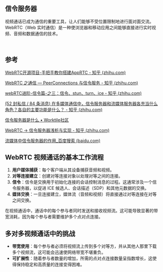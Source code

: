 



## 信令服务器

​		视频通话已成为通信的重要工具，让人们能够不受位置限制地进行面对面交流。WebRTC（Web 实时通信）是一种使浏览器和移动应用之间能够直接进行实时视频、音频和数据通信的技术。

​		

## 参考

[WebRTC开源项目-手把手教你搭建AppRTC - 知乎 (zhihu.com)](https://zhuanlan.zhihu.com/p/454470942)

[WebRTC 之通信 — PeerConnections 与信令服务 - 知乎 (zhihu.com)](https://zhuanlan.zhihu.com/p/563023889)

[webRTC进阶-信令篇-之三：信令、stun、turn、ice - 知乎 (zhihu.com)](https://zhuanlan.zhihu.com/p/468792680)

[(52 封私信 / 84 条消息) 在多媒体通信中，信令服务器和流媒体服务器各充当什么角色？各自的主要功能是什么？ - 知乎 (zhihu.com)](https://www.zhihu.com/question/281716536/answer/2509843321)

[信令服务器是什么 • Worktile社区](https://worktile.com/kb/ask/1402764.html)

[WebRTC → 信令服务器浅析与实现 - 知乎 (zhihu.com)](https://zhuanlan.zhihu.com/p/649189927)

[流媒体中信令服务器的作用_百度搜索 (baidu.com)](https://www.baidu.com/s?ie=utf-8&f=8&rsv_bp=1&tn=baidu&wd=流媒体中信令服务器的作用&oq=%E6%B5%81%E5%AA%92%E4%BD%93%E9%87%8D%E4%BF%A1%E4%BB%A4%E6%9C%8D%E5%8A%A1%E5%99%A8%E7%9A%84%E4%BD%9C%E7%94%A8&rsv_pq=94d9e2e000010e21&rsv_t=f0fdTO6uiT1sRV8Kyk6sbTa184bnyV3oeLJT4rwDSWRD74EqOpXIPbk26Mg&rqlang=cn&rsv_enter=1&rsv_dl=tb&rsv_btype=t&inputT=1689&rsv_sug3=18&rsv_sug1=11&rsv_sug7=100&rsv_sug2=0&rsv_sug4=2621)



## WebRTC 视频通话的基本工作流程

1. **用户媒体捕获**：每个客户端从其设备捕获音频和视频。
2. **对等连接建立**：创建对等连接对象以处理对等之间的连接。
3. **信令**：信令是交换用于初始化连接的会话控制消息的过程。这通常涉及一个信令服务器，以促进 ICE 候选人、会话描述（SDP）和其他元数据的交换。
4. **媒体交换**：一旦连接建立，媒体流（音频和视频）将直接通过对等连接在对等之间交换。

在视频通话中，通话中的每个参与者同时发送和接收视频流。这可能导致显著的带宽消耗，因为每个参与者需要维护多个点对点连接。



## 多对多视频通话中的挑战

- **带宽使用**：每个参与者必须将视频流上传到多个对等方，并从其他人那里下载多个视频流，这可能会迅速使网络带宽不堪重负。
- **可扩展性**：随着参与者数量的增加，所需的点对点连接数量呈指数增长，这使得保持稳定和高质量的连接变得困难。